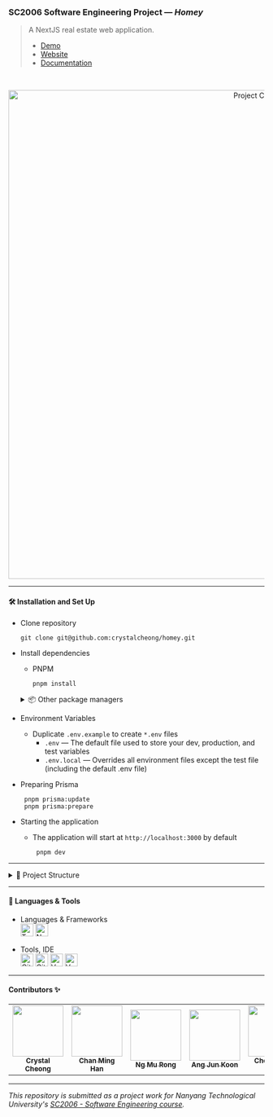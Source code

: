 ### SC2006 Software Engineering Project — *Homey*

> A NextJS real estate web application.<br/>
> - [Demo](https://youtu.be/apbWi2NVMBU)
> - [Website](https://homey-sg.vercel.app/)
> - [Documentation](https://github.com/swe-homey/docs)


<br/>

<p align="center">
  <img src="https://user-images.githubusercontent.com/65748007/229656035-194f194d-f5fb-4664-940b-28e90ed96eb9.png" alt="Project Cover"
    width="960px"
  />
</p>

---

#### 🛠️ Installation and Set Up

  - Clone repository
    ```
    git clone git@github.com:crystalcheong/homey.git
    ```

  - Install dependencies
    - PNPM
      ```
      pnpm install
      ```
     
     
     <details>
    <summary>📦 Other package managers</summary>
    <br/>

     - NPM
     
    ```
    npm install
     ```
     <br/> 
     
     - Yarn
     
    ```
    yarn install
     ```
     <br/> 

     </details>
  
  - Environment Variables
     - Duplicate `.env.example` to create `*.env` files
          - `.env` — The default file used to store your dev, production, and test variables
          - `.env.local` — Overrides all environment files except the test file (including the default .env file)
       
   - Preparing Prisma
   
     ```
      pnpm prisma:update
      pnpm prisma:prepare
     ```

   - Starting the application
      - The application will start at `http://localhost:3000` by default
         ```
          pnpm dev
         ```
     
---

<details>
<summary>📂 Project Structure</summary>
<br/>
  
```
📦homey-webapp
 ┣ 📂prisma
 ┣ 📂public
 ┣ 📂src
 ┃ ┣ 📂components
 ┃ ┣ 📂pages
 ┃ ┣ 📂styles
 ┃ ┣ 📂utils
 ┣ 📂tests
 ┣ 📜README.md
 ```


 [`/prisma`](./prisma) - contains the Prisma schema and migrations<br/> 
 [`/public`](./public) - stores static assets such as images, fonts, etc<br/>
 [`/src`](./src) - contains the source code of the application, segmented into different subfolders such as components, pages, styles, etc<br/>
 [`/src/components`](./src/components) - contains reusable UI components that are used across the application, such as buttons, forms, and navigation bars <br/>
 [`/src/pages`](./src/pages) - each file in this directory represents a route in the application and is responsible for rendering the content of that route <br/>
 [`/src/styles`](./src/styles) - stores global styles that are used across the entire application. <br/>
 [`/src/utils`](./src/utils) - contains helper functions and utilities that are used across the application.<br/>
 [`/lib`](./lib) - contains the project dependencies<br/> 
 [`/tests`](./tests) - contains end-to-end test scripts and result logging<br/> 

 </details>

---
####  🧰 Languages & Tools
- Languages & Frameworks<br/>
  <img alt="Typescript" src="https://img.shields.io/badge/TypeScript-007ACC?style=for-the-badge&logo=typescript&logoColor=white" height="25"/>
    <img alt="NextJS" src="https://img.shields.io/badge/next.js-000000?style=for-the-badge&logo=nextdotjs&logoColor=white" height="25"/>

- Tools, IDE <br/>
  <img alt="Github" src="https://img.shields.io/badge/GitHub-100000?style=for-the-badge&logo=github&logoColor=white" height="25"/>
  <img alt="Github Actions" src="https://img.shields.io/badge/GitHub_Actions-2088FF?style=for-the-badge&logo=github-actions&logoColor=white" height="25"/>
  <img alt="Vercel" src="https://img.shields.io/badge/Vercel-000000?style=for-the-badge&logo=vercel&logoColor=white" height="25"/>
  <img alt="Vercel" src="https://img.shields.io/badge/Supabase-181818?style=for-the-badge&logo=supabase&logoColor=white" height="25"/>
  

---

#### Contributors ✨

<table>
  <tr>
    <td align="center"><a href="https://github.com/crystalcheong"  target="_blank"><img src="https://avatars.githubusercontent.com/u/65748007?v=4?s=100" width="100px;" alt=""/><br /><sub><b>Crystal Cheong</b></sub></a><br /></td>
    <td align="center"><a href="https://github.com/minghancmh" target="_blank"><img src="https://avatars.githubusercontent.com/u/92656699?v=4?s=100" width="100px;" alt=""/><br /><sub><b>Chan Ming Han</b></sub></a><br /></td>
    <td align="center"><a href="https://github.com/murong2602" target="_blank"><img src="https://avatars.githubusercontent.com/u/105585164?v=4?s=100" width="100px;" alt=""/><br /><sub><b>Ng Mu Rong</b></sub></a><br /></td>
    <td align="center"><a href="https://github.com/junkoon" target="_blank"><img src="https://avatars.githubusercontent.com/u/38901349?v=4?s=100" width="100px;" alt=""/><br /><sub><b>Ang Jun Koon</b></sub></a><br /></td>
    <td align="center"><a href="https://github.com/ChiHian" target="_blank"><img src="https://avatars.githubusercontent.com/u/115488816?v=4?s=100" width="100px;" alt=""/><br /><sub><b>Cheong Chi Hian</b></sub></a><br /></td>
  </tr>
</table>

---

*This repository is submitted as a project work for Nanyang Technological University's [SC2006 - Software Engineering course](https://www.nanyangmods.com/modules/cz2006-software-engineering-3-0-au/).*




